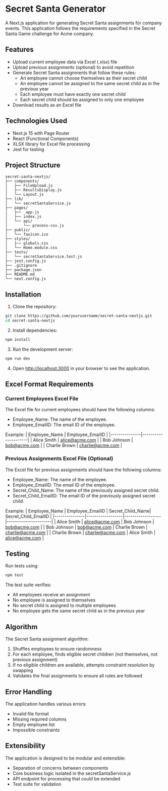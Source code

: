 # Secret Santa Generator

A Next.js application for generating Secret Santa assignments for company events. This application follows the requirements specified in the Secret Santa Game challenge for Acme company.

## Features

- Upload current employee data via Excel (.xlsx) file
- Upload previous assignments (optional) to avoid repetition
- Generate Secret Santa assignments that follow these rules:
  - An employee cannot choose themselves as their secret child
  - An employee cannot be assigned to the same secret child as in the previous year
  - Each employee must have exactly one secret child
  - Each secret child should be assigned to only one employee
- Download results as an Excel file

## Technologies Used

- Next.js 15 with Page Router
- React (Functional Components)
- XLSX library for Excel file processing
- Jest for testing

## Project Structure

```
secret-santa-nextjs/
├── components/
│   ├── FileUpload.js
│   ├── ResultsDisplay.js
│   └── Layout.js
├── lib/
│   └── secretSantaService.js
├── pages/
│   ├── _app.js
│   ├── index.js
│   └── api/
│       └── process-csv.js
├── public/
│   └── favicon.ico
├── styles/
│   ├── globals.css
│   └── Home.module.css
├── tests/
│   └── secretSantaService.test.js
├── jest.config.js
├── .gitignore
├── package.json
├── README.md
└── next.config.js
```

## Installation

1. Clone the repository:

```bash
git clone https://github.com/yourusername/secret-santa-nextjs.git
cd secret-santa-nextjs
```

2. Install dependencies:

```bash
npm install
```

3. Run the development server:

```bash
npm run dev
```

4. Open [http://localhost:3000](http://localhost:3000) in your browser to see the application.

## Excel Format Requirements

### Current Employees Excel File

The Excel file for current employees should have the following columns:

- Employee_Name: The name of the employee.
- Employee_EmailID: The email ID of the employee.

Example:
| Employee_Name | Employee_EmailID |
|---------------|---------------------|
| Alice Smith | alice@acme.com |
| Bob Johnson | bob@acme.com |
| Charlie Brown | charlie@acme.com |

### Previous Assignments Excel File (Optional)

The Excel file for previous assignments should have the following columns:

- Employee_Name: The name of the employee.
- Employee_EmailID: The email ID of the employee.
- Secret_Child_Name: The name of the previously assigned secret child.
- Secret_Child_EmailID: The email ID of the previously assigned secret child.

Example:
| Employee_Name | Employee_EmailID | Secret_Child_Name| Secret_Child_EmailID |
|---------------|------------------|------------------|----------------------|
| Alice Smith | alice@acme.com | Bob Johnson | bob@acme.com |
| Bob Johnson | bob@acme.com | Charlie Brown | charlie@acme.com |
| Charlie Brown | charlie@acme.com | Alice Smith | alice@acme.com |

## Testing

Run tests using:

```bash
npm test
```

The test suite verifies:

- All employees receive an assignment
- No employee is assigned to themselves
- No secret child is assigned to multiple employees
- No employee gets the same secret child as in the previous year

## Algorithm

The Secret Santa assignment algorithm:

1. Shuffles employees to ensure randomness
2. For each employee, finds eligible secret children (not themselves, not previous assignment)
3. If no eligible children are available, attempts constraint resolution by swapping
4. Validates the final assignments to ensure all rules are followed

## Error Handling

The application handles various errors:

- Invalid file format
- Missing required columns
- Empty employee list
- Impossible constraints

## Extensibility

The application is designed to be modular and extensible:

- Separation of concerns between components
- Core business logic isolated in the secretSantaService.js
- API endpoint for processing that could be extended
- Test suite for validation
